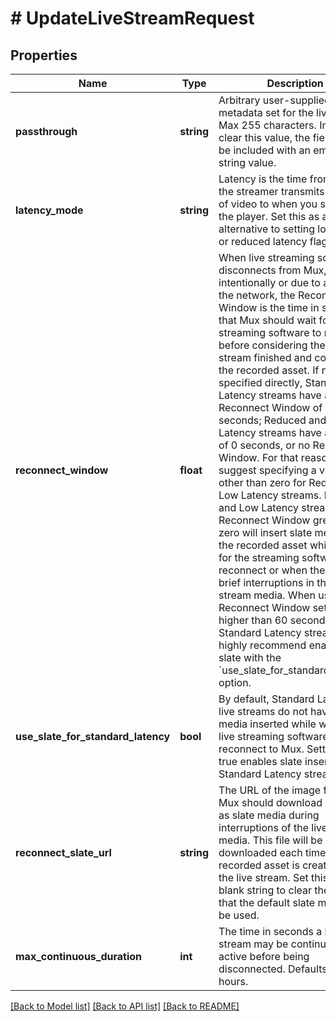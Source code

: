 # # UpdateLiveStreamRequest

## Properties

Name | Type | Description | Notes
------------ | ------------- | ------------- | -------------
**passthrough** | **string** | Arbitrary user-supplied metadata set for the live stream. Max 255 characters. In order to clear this value, the field should be included with an empty-string value. | [optional]
**latency_mode** | **string** | Latency is the time from when the streamer transmits a frame of video to when you see it in the player. Set this as an alternative to setting low latency or reduced latency flags. | [optional]
**reconnect_window** | **float** | When live streaming software disconnects from Mux, either intentionally or due to a drop in the network, the Reconnect Window is the time in seconds that Mux should wait for the streaming software to reconnect before considering the live stream finished and completing the recorded asset.  If not specified directly, Standard Latency streams have a Reconnect Window of 60 seconds; Reduced and Low Latency streams have a default of 0 seconds, or no Reconnect Window. For that reason, we suggest specifying a value other than zero for Reduced and Low Latency streams.  Reduced and Low Latency streams with a Reconnect Window greater than zero will insert slate media into the recorded asset while waiting for the streaming software to reconnect or when there are brief interruptions in the live stream media. When using a Reconnect Window setting higher than 60 seconds with a Standard Latency stream, we highly recommend enabling slate with the &#x60;use_slate_for_standard_latency&#x60; option. | [optional] [default to 60]
**use_slate_for_standard_latency** | **bool** | By default, Standard Latency live streams do not have slate media inserted while waiting for live streaming software to reconnect to Mux. Setting this to true enables slate insertion on a Standard Latency stream. | [optional] [default to false]
**reconnect_slate_url** | **string** | The URL of the image file that Mux should download and use as slate media during interruptions of the live stream media. This file will be downloaded each time a new recorded asset is created from the live stream. Set this to a blank string to clear the value so that the default slate media will be used. | [optional]
**max_continuous_duration** | **int** | The time in seconds a live stream may be continuously active before being disconnected. Defaults to 12 hours. | [optional] [default to 43200]

[[Back to Model list]](../../README.md#models) [[Back to API list]](../../README.md#endpoints) [[Back to README]](../../README.md)
